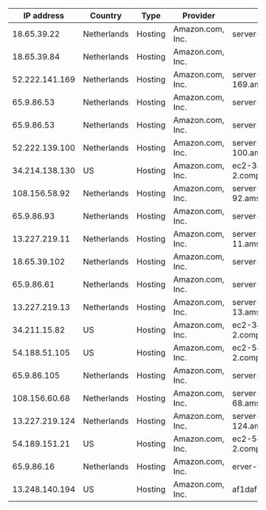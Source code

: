 | IP address      | Country     | Type    | Provider                       | Hostname                                            |
| ----------------| ----------- |---------|--------------------------------|-----------------------------------------------------|
| 18.65.39.22     | Netherlands | Hosting | Amazon.com, Inc.               |server-18-65-39-22.ams1.r.cloudfront.net             |
| 18.65.39.84     | Netherlands | Hosting | Amazon.com, Inc.               |                                                     |
| 52.222.141.169  | Netherlands | Hosting | Amazon.com, Inc.               | server-52-222-141-169.ams50.r.cloudfront.net        |
| 65.9.86.53      | Netherlands | Hosting | Amazon.com, Inc.               | server-65-9-86-53.ams1.r.cloudfront.net             |
| 65.9.86.53      | Netherlands | Hosting | Amazon.com, Inc.               | server-65-9-86-53.ams1.r.cloudfront.net             |
| 52.222.139.100  | Netherlands | Hosting | Amazon.com, Inc.               | server-52-222-139-100.ams50.r.cloudfront.net        |
| 34.214.138.130  | US          | Hosting | Amazon.com, Inc.               | ec2-34-214-138-130.us-west-2.compute.amazonaws.com  |
| 108.156.58.92   | Netherlands | Hosting | Amazon.com, Inc.               | server-108-156-58-92.ams1.r.cloudfront.net          |
| 65.9.86.93      | Netherlands | Hosting | Amazon.com, Inc.               | server-65-9-86-93.ams1.r.cloudfront.net             |
| 13.227.219.11   | Netherlands | Hosting | Amazon.com, Inc.               | server-13-227-219-11.ams54.r.cloudfront.net         |
| 18.65.39.102    | Netherlands | Hosting | Amazon.com, Inc.               | server-18-65-39-102.ams1.r.cloudfront.net           |
| 65.9.86.61      | Netherlands | Hosting | Amazon.com, Inc.               | server-65-9-86-61.ams1.r.cloudfront.net             |
| 13.227.219.13   | Netherlands | Hosting | Amazon.com, Inc.               | server-13-227-219-13.ams54.r.cloudfront.net         |
| 34.211.15.82    | US          | Hosting | Amazon.com, Inc.               | ec2-34-211-15-82.us-west-2.compute.amazonaws.com    |
| 54.188.51.105   | US          | Hosting | Amazon.com, Inc.               | ec2-54-188-51-105.us-west-2.compute.amazonaws.com   |
| 65.9.86.105     | Netherlands | Hosting | Amazon.com, Inc.               | server-65-9-86-105.ams1.r.cloudfront.net            |
| 108.156.60.68   | Netherlands | Hosting | Amazon.com, Inc.               | server-108-156-60-68.ams1.r.cloudfront.net          |
| 13.227.219.124  | Netherlands | Hosting | Amazon.com, Inc.               | server-13-227-219-124.ams54.r.cloudfront.net        |
| 54.189.151.21   | US          | Hosting | Amazon.com, Inc.               | ec2-54-189-151-21.us-west-2.compute.amazonaws.com   |
| 65.9.86.16      | Netherlands | Hosting | Amazon.com, Inc.               | erver-65-9-86-16.ams1.r.cloudfront.net              |
| 13.248.140.194  | US          | Hosting | Amazon.com, Inc.               | af1daf5df2fdad3a0.awsglobalaccelerator.com          |
